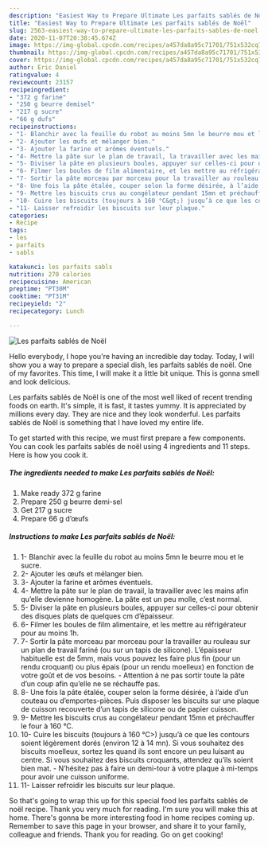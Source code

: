 ```yaml
---
description: "Easiest Way to Prepare Ultimate Les parfaits sablés de Noël"
title: "Easiest Way to Prepare Ultimate Les parfaits sablés de Noël"
slug: 2563-easiest-way-to-prepare-ultimate-les-parfaits-sables-de-noel
date: 2020-11-07T20:38:45.674Z
image: https://img-global.cpcdn.com/recipes/a457da8a95c71701/751x532cq70/les-parfaits-sables-de-noel-photo-principale-de-la-recette.jpg
thumbnail: https://img-global.cpcdn.com/recipes/a457da8a95c71701/751x532cq70/les-parfaits-sables-de-noel-photo-principale-de-la-recette.jpg
cover: https://img-global.cpcdn.com/recipes/a457da8a95c71701/751x532cq70/les-parfaits-sables-de-noel-photo-principale-de-la-recette.jpg
author: Eric Daniel
ratingvalue: 4
reviewcount: 23157
recipeingredient:
- "372 g farine"
- "250 g beurre demisel"
- "217 g sucre"
- "66 g dufs"
recipeinstructions:
- "1- Blanchir avec la feuille du robot au moins 5mn le beurre mou et le sucre."
- "2- Ajouter les œufs et mélanger bien."
- "3- Ajouter la farine et arômes éventuels."
- "4- Mettre la pâte sur le plan de travail, la travailler avec les mains afin qu’elle devienne homogène. La pâte est un peu molle, c’est normal."
- "5- Diviser la pâte en plusieurs boules, appuyer sur celles-ci pour obtenir des disques plats de quelques cm d’épaisseur."
- "6- Filmer les boules de film alimentaire, et les mettre au réfrigérateur pour au moins 1h."
- "7- Sortir la pâte morceau par morceau pour la travailler au rouleau sur un plan de travail fariné (ou sur un tapis de silicone). L’épaisseur habituelle est de 5mm, mais vous pouvez les faire plus fin (pour un rendu croquant) ou plus épais (pour un rendu moelleux) en fonction de votre goût et de vos besoins.  Attention à ne pas sortir toute la pâte d’un coup afin qu’elle ne se réchauffe pas."
- "8- Une fois la pâte étalée, couper selon la forme désirée, à l’aide d’un couteau ou d’emportes-pièces. Puis disposer les biscuits sur une plaque de cuisson recouverte d’un tapis de silicone ou de papier cuisson."
- "9- Mettre les biscuits crus au congélateur pendant 15mn et préchauffer le four à 160 °C."
- "10- Cuire les biscuits (toujours à 160 °C&gt;) jusqu’à ce que les contours soient légèrement dorés (environ 12 à 14 mn). Si vous souhaitez des biscuits moelleux, sortez les quand ils sont encore un peu luisant au centre. Si vous souhaitez des biscuits croquants, attendez qu’ils soient bien mat. N’hésitez pas à faire un demi-tour à votre plaque à mi-temps pour avoir une cuisson uniforme."
- "11- Laisser refroidir les biscuits sur leur plaque."
categories:
- Recipe
tags:
- les
- parfaits
- sabls

katakunci: les parfaits sabls 
nutrition: 270 calories
recipecuisine: American
preptime: "PT30M"
cooktime: "PT31M"
recipeyield: "2"
recipecategory: Lunch

---
```



![Les parfaits sablés de Noël](https://img-global.cpcdn.com/recipes/a457da8a95c71701/751x532cq70/les-parfaits-sables-de-noel-photo-principale-de-la-recette.jpg)

Hello everybody, I hope you're having an incredible day today. Today, I will show you a way to prepare a special dish, les parfaits sablés de noël. One of my favorites. This time, I will make it a little bit unique. This is gonna smell and look delicious.

Les parfaits sablés de Noël is one of the most well liked of recent trending foods on earth. It's simple, it is fast, it tastes yummy. It is appreciated by millions every day. They are nice and they look wonderful. Les parfaits sablés de Noël is something that I have loved my entire life.




To get started with this recipe, we must first prepare a few components. You can cook les parfaits sablés de noël using 4 ingredients and 11 steps. Here is how you cook it.

<!--inarticleads1-->

##### The ingredients needed to make Les parfaits sablés de Noël:

1. Make ready 372 g farine
1. Prepare 250 g beurre demi-sel
1. Get 217 g sucre
1. Prepare 66 g d’œufs




<!--inarticleads2-->

##### Instructions to make Les parfaits sablés de Noël:

1. 1- Blanchir avec la feuille du robot au moins 5mn le beurre mou et le sucre.
1. 2- Ajouter les œufs et mélanger bien.
1. 3- Ajouter la farine et arômes éventuels.
1. 4- Mettre la pâte sur le plan de travail, la travailler avec les mains afin qu’elle devienne homogène. La pâte est un peu molle, c’est normal.
1. 5- Diviser la pâte en plusieurs boules, appuyer sur celles-ci pour obtenir des disques plats de quelques cm d’épaisseur.
1. 6- Filmer les boules de film alimentaire, et les mettre au réfrigérateur pour au moins 1h.
1. 7- Sortir la pâte morceau par morceau pour la travailler au rouleau sur un plan de travail fariné (ou sur un tapis de silicone). L’épaisseur habituelle est de 5mm, mais vous pouvez les faire plus fin (pour un rendu croquant) ou plus épais (pour un rendu moelleux) en fonction de votre goût et de vos besoins.  - Attention à ne pas sortir toute la pâte d’un coup afin qu’elle ne se réchauffe pas.
1. 8- Une fois la pâte étalée, couper selon la forme désirée, à l’aide d’un couteau ou d’emportes-pièces. Puis disposer les biscuits sur une plaque de cuisson recouverte d’un tapis de silicone ou de papier cuisson.
1. 9- Mettre les biscuits crus au congélateur pendant 15mn et préchauffer le four à 160 °C.
1. 10- Cuire les biscuits (toujours à 160 °C&gt;) jusqu’à ce que les contours soient légèrement dorés (environ 12 à 14 mn). Si vous souhaitez des biscuits moelleux, sortez les quand ils sont encore un peu luisant au centre. Si vous souhaitez des biscuits croquants, attendez qu’ils soient bien mat. - N’hésitez pas à faire un demi-tour à votre plaque à mi-temps pour avoir une cuisson uniforme.
1. 11- Laisser refroidir les biscuits sur leur plaque.




So that's going to wrap this up for this special food les parfaits sablés de noël recipe. Thank you very much for reading. I'm sure you will make this at home. There's gonna be more interesting food in home recipes coming up. Remember to save this page in your browser, and share it to your family, colleague and friends. Thank you for reading. Go on get cooking!
